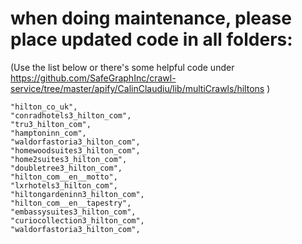 # when doing maintenance, please place updated code in all folders:

(Use the list below or there's some helpful code under https://github.com/SafeGraphInc/crawl-service/tree/master/apify/CalinClaudiu/lib/multiCrawls/hiltons )


    "hilton_co_uk",
    "conradhotels3_hilton_com",
    "tru3_hilton_com",
    "hamptoninn_com",
    "waldorfastoria3_hilton_com",
    "homewoodsuites3_hilton_com",
    "home2suites3_hilton_com",
    "doubletree3_hilton_com",
    "hilton_com__en__motto",
    "lxrhotels3_hilton_com",
    "hiltongardeninn3_hilton_com",
    "hilton_com__en__tapestry",
    "embassysuites3_hilton_com",
    "curiocollection3_hilton_com",
    "waldorfastoria3_hilton_com",